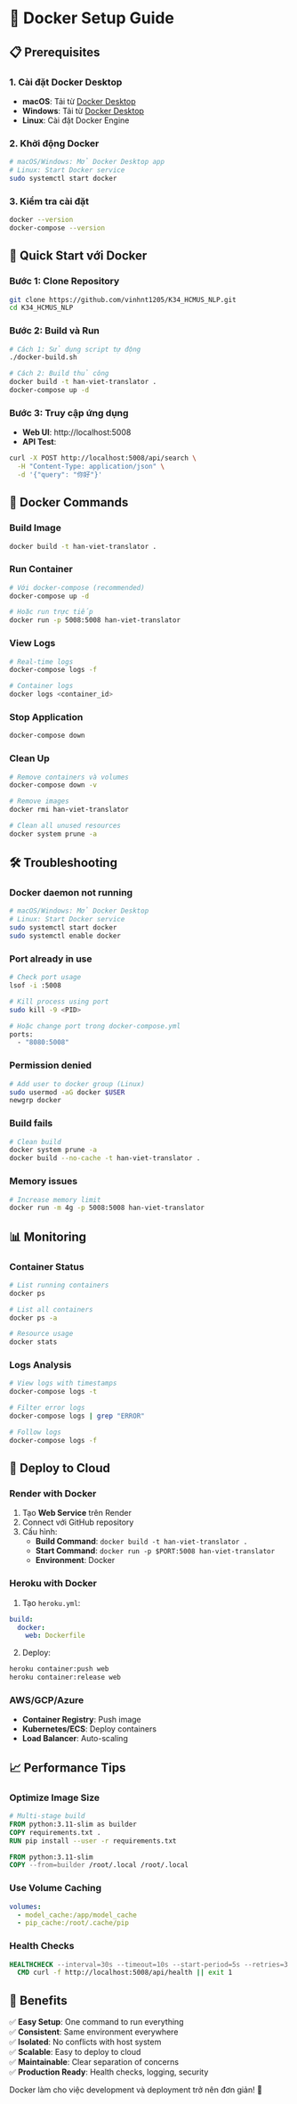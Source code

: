 # 🐳 Docker Setup Guide

## 📋 Prerequisites

### 1. Cài đặt Docker Desktop
- **macOS**: Tải từ [Docker Desktop](https://www.docker.com/products/docker-desktop)
- **Windows**: Tải từ [Docker Desktop](https://www.docker.com/products/docker-desktop)
- **Linux**: Cài đặt Docker Engine

### 2. Khởi động Docker
```bash
# macOS/Windows: Mở Docker Desktop app
# Linux: Start Docker service
sudo systemctl start docker
```

### 3. Kiểm tra cài đặt
```bash
docker --version
docker-compose --version
```

## 🚀 Quick Start với Docker

### Bước 1: Clone Repository
```bash
git clone https://github.com/vinhnt1205/K34_HCMUS_NLP.git
cd K34_HCMUS_NLP
```

### Bước 2: Build và Run
```bash
# Cách 1: Sử dụng script tự động
./docker-build.sh

# Cách 2: Build thủ công
docker build -t han-viet-translator .
docker-compose up -d
```

### Bước 3: Truy cập ứng dụng
- **Web UI**: http://localhost:5008
- **API Test**: 
```bash
curl -X POST http://localhost:5008/api/search \
  -H "Content-Type: application/json" \
  -d '{"query": "你好"}'
```

## 🔧 Docker Commands

### Build Image
```bash
docker build -t han-viet-translator .
```

### Run Container
```bash
# Với docker-compose (recommended)
docker-compose up -d

# Hoặc run trực tiếp
docker run -p 5008:5008 han-viet-translator
```

### View Logs
```bash
# Real-time logs
docker-compose logs -f

# Container logs
docker logs <container_id>
```

### Stop Application
```bash
docker-compose down
```

### Clean Up
```bash
# Remove containers và volumes
docker-compose down -v

# Remove images
docker rmi han-viet-translator

# Clean all unused resources
docker system prune -a
```

## 🛠️ Troubleshooting

### Docker daemon not running
```bash
# macOS/Windows: Mở Docker Desktop
# Linux: Start Docker service
sudo systemctl start docker
sudo systemctl enable docker
```

### Port already in use
```bash
# Check port usage
lsof -i :5008

# Kill process using port
sudo kill -9 <PID>

# Hoặc change port trong docker-compose.yml
ports:
  - "8080:5008"
```

### Permission denied
```bash
# Add user to docker group (Linux)
sudo usermod -aG docker $USER
newgrp docker
```

### Build fails
```bash
# Clean build
docker system prune -a
docker build --no-cache -t han-viet-translator .
```

### Memory issues
```bash
# Increase memory limit
docker run -m 4g -p 5008:5008 han-viet-translator
```

## 📊 Monitoring

### Container Status
```bash
# List running containers
docker ps

# List all containers
docker ps -a

# Resource usage
docker stats
```

### Logs Analysis
```bash
# View logs with timestamps
docker-compose logs -t

# Filter error logs
docker-compose logs | grep "ERROR"

# Follow logs
docker-compose logs -f
```

## 🚀 Deploy to Cloud

### Render with Docker
1. Tạo **Web Service** trên Render
2. Connect với GitHub repository
3. Cấu hình:
   - **Build Command**: `docker build -t han-viet-translator .`
   - **Start Command**: `docker run -p $PORT:5008 han-viet-translator`
   - **Environment**: Docker

### Heroku with Docker
1. Tạo `heroku.yml`:
```yaml
build:
  docker:
    web: Dockerfile
```
2. Deploy:
```bash
heroku container:push web
heroku container:release web
```

### AWS/GCP/Azure
- **Container Registry**: Push image
- **Kubernetes/ECS**: Deploy containers
- **Load Balancer**: Auto-scaling

## 📈 Performance Tips

### Optimize Image Size
```dockerfile
# Multi-stage build
FROM python:3.11-slim as builder
COPY requirements.txt .
RUN pip install --user -r requirements.txt

FROM python:3.11-slim
COPY --from=builder /root/.local /root/.local
```

### Use Volume Caching
```yaml
volumes:
  - model_cache:/app/model_cache
  - pip_cache:/root/.cache/pip
```

### Health Checks
```dockerfile
HEALTHCHECK --interval=30s --timeout=10s --start-period=5s --retries=3 \
  CMD curl -f http://localhost:5008/api/health || exit 1
```

## 🎉 Benefits

✅ **Easy Setup**: One command to run everything  
✅ **Consistent**: Same environment everywhere  
✅ **Isolated**: No conflicts with host system  
✅ **Scalable**: Easy to deploy to cloud  
✅ **Maintainable**: Clear separation of concerns  
✅ **Production Ready**: Health checks, logging, security  

Docker làm cho việc development và deployment trở nên đơn giản! 🐳 
